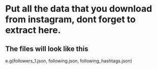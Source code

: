 # Put all the data that you download from instagram, dont forget to extract here.

## The files will look like this
e.g(followers_1.json, following.json, following_hashtags.json)